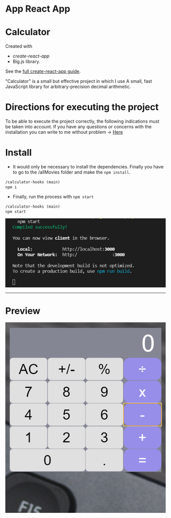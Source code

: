 # App React App

# Calculator

Created with 
+ *create-react-app*
+  Big.js library. 

See the [full create-react-app guide](https://github.com/facebookincubator/create-react-app/blob/master/packages/react-scripts/template/README.md).


<p> "Calculator" is a small but effective project in which I use A small, fast JavaScript library for arbitrary-precision decimal arithmetic. 
</p>

# Directions for executing the project


To be able to execute the project correctly, the following indications must be taken into account.
If you have any questions or concerns with the installation you can write to me without problem -> [Here](hbonavota@gmail.com)

# Install

+ It would only be necessary to install the dependencies. Finally you have to go to the /allMovies folder and make the `npm install`.

```
/calculator-hooks (main)
npm i

```

+ Finally, run the process with `npm start` 

```
/calculator-hooks (main)
npm start

```
<div align="center"><img  src="./client.png" /> </div>

___

# Preview

![Screenshot.](./screenshot.PNG)
